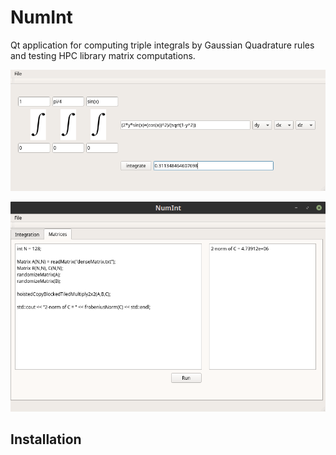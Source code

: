 # NumInt #
Qt application for computing triple integrals by Gaussian Quadrature rules and testing HPC library matrix computations.

![Alt text](./images/img.png?raw=true "Double integration")

![Alt text](./images/NumInt1.png?raw=true "Matrix computation")
## Installation ##
